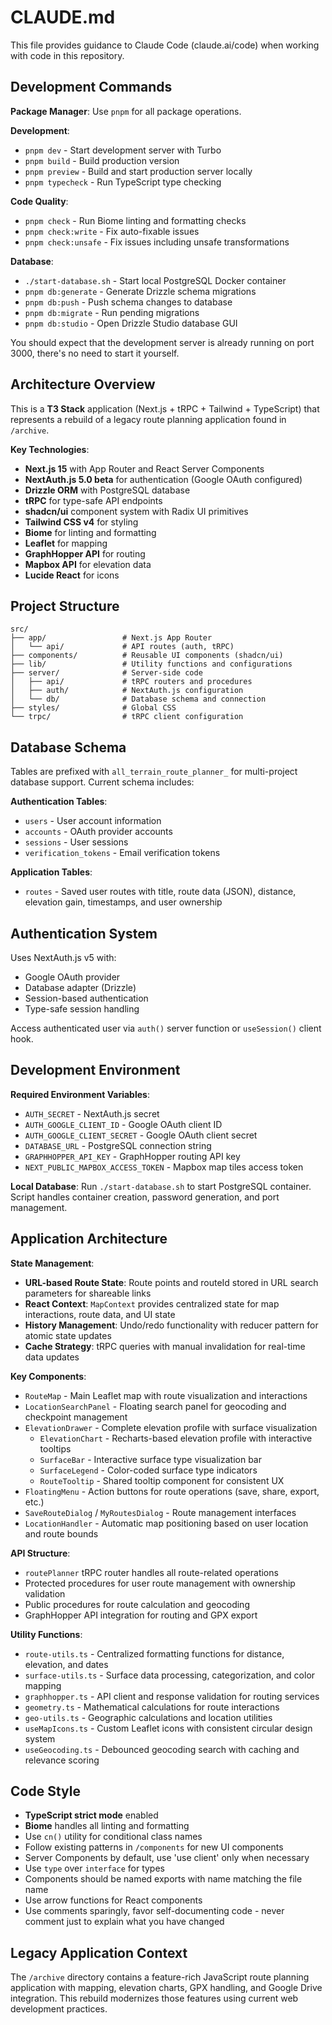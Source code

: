 # CLAUDE.md

This file provides guidance to Claude Code (claude.ai/code) when working with code in this repository.

## Development Commands

**Package Manager**: Use `pnpm` for all package operations.

**Development**:
- `pnpm dev` - Start development server with Turbo
- `pnpm build` - Build production version
- `pnpm preview` - Build and start production server locally
- `pnpm typecheck` - Run TypeScript type checking

**Code Quality**:
- `pnpm check` - Run Biome linting and formatting checks
- `pnpm check:write` - Fix auto-fixable issues
- `pnpm check:unsafe` - Fix issues including unsafe transformations

**Database**:
- `./start-database.sh` - Start local PostgreSQL Docker container
- `pnpm db:generate` - Generate Drizzle schema migrations
- `pnpm db:push` - Push schema changes to database
- `pnpm db:migrate` - Run pending migrations
- `pnpm db:studio` - Open Drizzle Studio database GUI

You should expect that the development server is already running on port 3000, there's no need to start it yourself.

## Architecture Overview

This is a **T3 Stack** application (Next.js + tRPC + Tailwind + TypeScript) that represents a rebuild of a legacy route planning application found in `/archive`.

**Key Technologies**:
- **Next.js 15** with App Router and React Server Components
- **NextAuth.js 5.0 beta** for authentication (Google OAuth configured)
- **Drizzle ORM** with PostgreSQL database
- **tRPC** for type-safe API endpoints
- **shadcn/ui** component system with Radix UI primitives
- **Tailwind CSS v4** for styling
- **Biome** for linting and formatting
- **Leaflet** for mapping
- **GraphHopper API** for routing
- **Mapbox API** for elevation data
- **Lucide React** for icons

## Project Structure

```
src/
├── app/                 # Next.js App Router
│   └── api/             # API routes (auth, tRPC)
├── components/          # Reusable UI components (shadcn/ui)
├── lib/                 # Utility functions and configurations
├── server/              # Server-side code
│   ├── api/             # tRPC routers and procedures
│   ├── auth/            # NextAuth.js configuration
│   └── db/              # Database schema and connection
├── styles/              # Global CSS
└── trpc/                # tRPC client configuration
```

## Database Schema

Tables are prefixed with `all_terrain_route_planner_` for multi-project database support. Current schema includes:

**Authentication Tables**:
- `users` - User account information
- `accounts` - OAuth provider accounts
- `sessions` - User sessions
- `verification_tokens` - Email verification tokens

**Application Tables**:
- `routes` - Saved user routes with title, route data (JSON), distance, elevation gain, timestamps, and user ownership

## Authentication System

Uses NextAuth.js v5 with:
- Google OAuth provider
- Database adapter (Drizzle)
- Session-based authentication
- Type-safe session handling

Access authenticated user via `auth()` server function or `useSession()` client hook.

## Development Environment

**Required Environment Variables**:
- `AUTH_SECRET` - NextAuth.js secret
- `AUTH_GOOGLE_CLIENT_ID` - Google OAuth client ID
- `AUTH_GOOGLE_CLIENT_SECRET` - Google OAuth client secret
- `DATABASE_URL` - PostgreSQL connection string
- `GRAPHHOPPER_API_KEY` - GraphHopper routing API key
- `NEXT_PUBLIC_MAPBOX_ACCESS_TOKEN` - Mapbox map tiles access token

**Local Database**: Run `./start-database.sh` to start PostgreSQL container. Script handles container creation, password generation, and port management.

## Application Architecture

**State Management**:
- **URL-based Route State**: Route points and routeId stored in URL search parameters for shareable links
- **React Context**: `MapContext` provides centralized state for map interactions, route data, and UI state
- **History Management**: Undo/redo functionality with reducer pattern for atomic state updates
- **Cache Strategy**: tRPC queries with manual invalidation for real-time data updates

**Key Components**:
- `RouteMap` - Main Leaflet map with route visualization and interactions
- `LocationSearchPanel` - Floating search panel for geocoding and checkpoint management
- `ElevationDrawer` - Complete elevation profile with surface visualization
  - `ElevationChart` - Recharts-based elevation profile with interactive tooltips
  - `SurfaceBar` - Interactive surface type visualization bar
  - `SurfaceLegend` - Color-coded surface type indicators
  - `RouteTooltip` - Shared tooltip component for consistent UX
- `FloatingMenu` - Action buttons for route operations (save, share, export, etc.)
- `SaveRouteDialog` / `MyRoutesDialog` - Route management interfaces
- `LocationHandler` - Automatic map positioning based on user location and route bounds

**API Structure**:
- `routePlanner` tRPC router handles all route-related operations
- Protected procedures for user route management with ownership validation
- Public procedures for route calculation and geocoding
- GraphHopper API integration for routing and GPX export

**Utility Functions**:
- `route-utils.ts` - Centralized formatting functions for distance, elevation, and dates
- `surface-utils.ts` - Surface data processing, categorization, and color mapping
- `graphhopper.ts` - API client and response validation for routing services
- `geometry.ts` - Mathematical calculations for route interactions
- `geo-utils.ts` - Geographic calculations and location utilities
- `useMapIcons.ts` - Custom Leaflet icons with consistent circular design system
- `useGeocoding.ts` - Debounced geocoding search with caching and relevance scoring

## Code Style

- **TypeScript strict mode** enabled
- **Biome** handles all linting and formatting
- Use `cn()` utility for conditional class names
- Follow existing patterns in `/components` for new UI components
- Server Components by default, use 'use client' only when necessary
- Use `type` over `interface` for types
- Components should be named exports with name matching the file name
- Use arrow functions for React components
- Use comments sparingly, favor self-documenting code - never comment just to explain what you have changed


## Legacy Application Context

The `/archive` directory contains a feature-rich JavaScript route planning application with mapping, elevation charts, GPX handling, and Google Drive integration. This rebuild modernizes those features using current web development practices.
